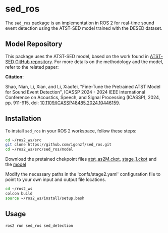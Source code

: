 # sed_ros

The `sed_ros` package is an implementation in ROS 2 for real-time sound event detection using the ATST-SED model trained with the DESED dataset.

## Model Repository

This package uses the ATST-SED model, based on the work found in [ATST-SED GitHub repository](https://github.com/Audio-WestlakeU/ATST-SED/tree/main). For more details on the methodology and the model, refer to the related paper:

**Citation:**

Shao, Nian, Li, Xian, and Li, Xiaofei, "Fine-Tune the Pretrained ATST Model for Sound Event Detection", ICASSP 2024 - 2024 IEEE International Conference on Acoustics, Speech, and Signal Processing (ICASSP), 2024, pp. 911-915, doi: [10.1109/ICASSP48485.2024.10446159](https://doi.org/10.1109/ICASSP48485.2024.10446159).

## Installation

To install `sed_ros` in your ROS 2 workspace, follow these steps:

```bash
cd ~/ros2_ws/src
git clone https://github.com/igonzf/sed_ros.git
cd ~/ros2_ws/src/sed_ros/model
```

Download the pretained chekpoint files [atst_as2M.ckpt](https://drive.google.com/file/d/1_xb0_n3UNbUG_pH1vLHTviLfsaSfCzxz/view), [stage_1.ckpt](https://drive.google.com/uc?id=1_sGve3FySPEqZQKYDO_DVntZ-VWVhtWN) and the [model](https://huggingface.co/igonzf/ATST-SED/blob/main/model.pth)

Modify the necessary paths in the 'confs/stage2.yaml' configuration file to point to your own input and output file locations.

```bash
cd ~/ros2_ws
colcon build
source ~/ros2_ws/install/setup.bash
```

## Usage

```bash
ros2 run sed_ros sed_detection
```
